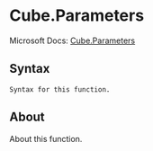 ---
---

# Cube.Parameters

Microsoft Docs: [Cube.Parameters](https://docs.microsoft.com/en-us/powerquery-m/cube-parameters)

## Syntax

```powerquery-m
Syntax for this function.
```

## About

About this function.

